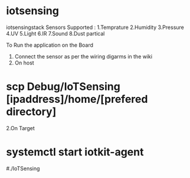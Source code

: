 # iotsensing
iotsensingstack
Sensors Supported :
1.Temprature
2.Humidity
3.Pressure
4.UV
5.Light
6.IR
7.Sound
8.Dust partical

To Run the application on the Board
1. Connect the sensor as per the wiring digarms in the wiki
1. On host
  # scp Debug/IoTSensing [ipaddress]/home/[prefered directory]
2.On Target
   # systemctl start iotkit-agent
   #./IoTSensing

